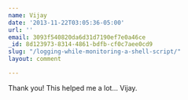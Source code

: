 ```yaml
---
name: Vijay
date: '2013-11-22T03:05:36-05:00'
url: ''
email: 3093f540820da6d31d7190ef7e0a46ce
_id: 8d123973-8314-4861-bdfb-cf0c7aee0cd9
slug: "/logging-while-monitoring-a-shell-script/"
layout: comment

---
```


Thank you! This helped me a lot... Vijay.
